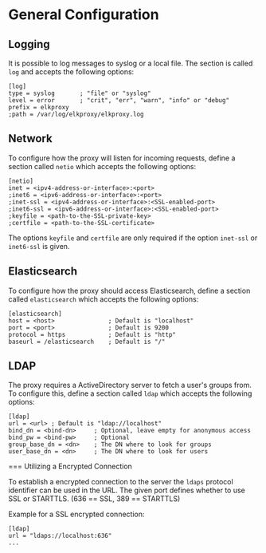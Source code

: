 # <a id="general-configuration"></a> General Configuration

## Logging

It is possible to log messages to syslog or a local file. The section is called
`log` and accepts the following options:

````
[log]
type = syslog       ; "file" or "syslog"
level = error       ; "crit", "err", "warn", "info" or "debug"
prefix = elkproxy
;path = /var/log/elkproxy/elkproxy.log
````

## Network

To configure how the proxy will listen for incoming requests, define a section
called `netio` which accepts the following options:

````
[netio]
inet = <ipv4-address-or-interface>:<port>
;inet6 = <ipv6-address-or-interface>:<port>
;inet-ssl = <ipv4-address-or-interface>:<SSL-enabled-port>
;inet6-ssl = <ipv6-address-or-interface>:<SSL-enabled-port>
;keyfile = <path-to-the-SSL-private-key>
;certfile = <path-to-the-SSL-certificate>
````

The options `keyfile` and `certfile` are only required if the option `inet-ssl`
or `inet6-ssl` is given.

## Elasticsearch

To configure how the proxy should access Elasticsearch, define a section called
`elasticsearch` which accepts the following options:

````
[elasticsearch]
host = <host>               ; Default is "localhost"
port = <port>               ; Default is 9200
protocol = https            ; Default is "http"
baseurl = /elasticsearch    ; Default is "/"
````

## LDAP

The proxy requires a ActiveDirectory server to fetch a user's groups from. To
configure this, define a section called `ldap` which accepts the following
options:

````
[ldap]
url = <url> ; Default is "ldap://localhost"
bind_dn = <bind-dn>     ; Optional, leave empty for anonymous access
bind_pw = <bind-pw>     ; Optional
group_base_dn = <dn>    ; The DN where to look for groups
user_base_dn = <dn>     ; The DN where to look for users
````

=== Utilizing a Encrypted Connection

To establish a encrypted connection to the server the `ldaps` protocol
identifier can be used in the URL. The given port defines whether to use SSL
or STARTTLS. (636 == SSL, 389 == STARTTLS)

Example for a SSL encrypted connection:

````
[ldap]
url = "ldaps://localhost:636"
...
````
